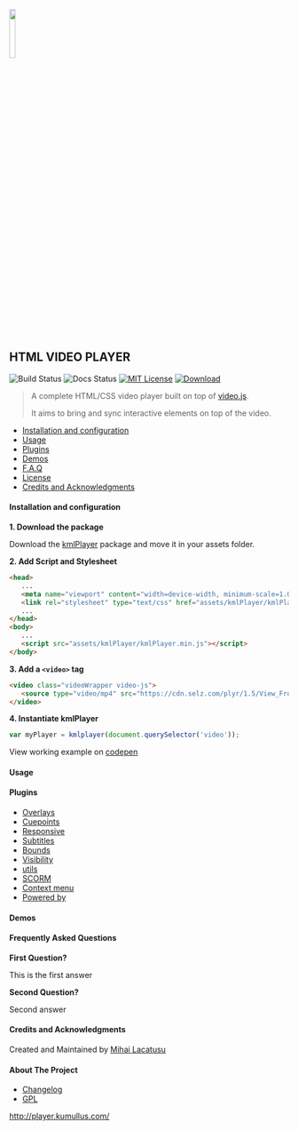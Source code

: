 <img src="http://player.kumullus.com/assets/logo.svg" width="15%">

## HTML VIDEO PLAYER

![Build Status][version-image]
![Docs Status][docs-image]
[![MIT License][license-image]][license-url]
[![Download][download-image]][download-url]

> A complete HTML/CSS video player built on top of [video.js](https://github.com/videojs/video.js).
>
> It aims to bring and sync interactive elements on top of the video.

- [Installation and configuration](#installation-and-configuration)
- [Usage](#usage)
- [Plugins](#plugins)
- [Demos](#demos)
- [F.A.Q](#frequently-asked-questions)
- [License](#license)
- [Credits and Acknowledgments](#credits-and-acknowledgments)

#### Installation and configuration

__1. Download the package__

Download the [kmlPlayer][download-url] package and move it in your assets folder.

__2. Add Script and Stylesheet__
``` html
<head>
   ...
   <meta name="viewport" content="width=device-width, minimum-scale=1.0, initial-scale=1, maximum-scale=1"/>
   <link rel="stylesheet" type="text/css" href="assets/kmlPlayer/kmlPlayer.min.css">
   ...
</head>
<body>
   ...
   <script src="assets/kmlPlayer/kmlPlayer.min.js"></script>
</body>
```

__3. Add a `<video>` tag__
``` html
<video class="videoWrapper video-js">
   <source type="video/mp4" src="https://cdn.selz.com/plyr/1.5/View_From_A_Blue_Moon_Trailer-HD.mp4"></source>
</video>
```

__4. Instantiate kmlPlayer__
``` javascript
var myPlayer = kmlplayer(document.querySelector('video'));
```

View working example on [codepen](http://codepen.io/lmihaidaniel/pen/WwmBrB)

#### Usage

#### Plugins

- [Overlays](#overlay)
- [Cuepoints](#cuepoint)
- [Responsive](#responsive)
- [Subtitles](#subtitles)
- [Bounds](#bounds)
- [Visibility](#visibility)
- [utils](#utils)
- [SCORM](#scorm)
- [Context menu](#contextmenu)
- [Powered by](#poweredBy)


#### Demos

#### Frequently Asked Questions

__First Question?__

This is the first answer

__Second Question?__

Second answer


#### Credits and Acknowledgments

Created and Maintained by [Mihai Lacatusu](https://github.com/lmihaidaniel)


#### About The Project

* [Changelog](../../blob/master/CHANGELOG.md)
* [GPL](http://opensource.org/licenses/GPL-3.0)


http://player.kumullus.com/

[version-image]:https://img.shields.io/badge/version-1.0.0-green.svg?style=flat-square
[docs-image]:https://img.shields.io/badge/docs-5%25-orange.svg?style=flat-square
[license-image]:https://img.shields.io/badge/license-GNU-blue.svg?style=flat-square
[license-url]:LICENSE
[download-image]:https://img.shields.io/badge/download-1.0.0-yellowgreen.svg?style=flat-square
[download-url]:https://github.com/lmihaidaniel/kmlplayer/archive/master.zip